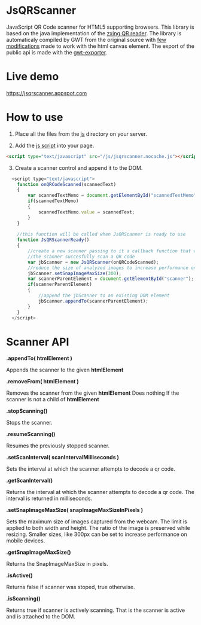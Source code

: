 # JsQRScanner

JavaScript QR Code scanner for HTML5 supporting browsers.
This library is based on the java implementation of the [zxing QR reader](https://github.com/zxing/zxing).
The library is automaticaly compiled by GWT from the original source with [few modifications](https://github.com/jbialobr/gwt-qrscanner) made to work with the html canvas element.
The export of the public api is made with the [gwt-exporter](https://github.com/manolo/gwt-exporter).

# Live demo

https://jsqrscanner.appspot.com

# How to use

1) Place all the files from the [js](https://github.com/jbialobr/JsQRScanner/blob/master/war/js/) directory on your server.

2) Add the [js script](https://github.com/jbialobr/JsQRScanner/blob/master/war/js/jsqrscanner.nocache.js) into your page.
```html
<script type="text/javascript" src="/js/jsqrscanner.nocache.js"></script>
```
3) Create a scanner control and append it to the DOM.
```js
  <script type="text/javascript">
    function onQRCodeScanned(scannedText)
    {
    	var scannedTextMemo = document.getElementById("scannedTextMemo");
    	if(scannedTextMemo)
    	{
    		scannedTextMemo.value = scannedText;
    	}
    }
  
    //this function will be called when JsQRScanner is ready to use
    function JsQRScannerReady()
    {
        //create a new scanner passing to it a callback function that will be invoked when
        //the scanner succesfully scan a QR code
        var jbScanner = new JsQRScanner(onQRCodeScanned);
        //reduce the size of analyzed images to increase performance on mobile devices
        jbScanner.setSnapImageMaxSize(300);
    	var scannerParentElement = document.getElementById("scanner");
    	if(scannerParentElement)
    	{
    	    //append the jbScanner to an existing DOM element
    		jbScanner.appendTo(scannerParentElement);
    	}        
    }
  </script> 
```

# Scanner API

**.appendTo( htmlElement )**

Appends the scanner to the given **htmlElement**

**.removeFrom( htmlElement )**

Removes the scanner from the given **htmlElement**
Does nothing If the scanner is not a child of **htmlElement**

**.stopScanning()**

Stops the scanner.

**.resumeScanning()**

Resumes the previously stopped scanner.

**.setScanInterval( scanIntervalMilliseconds )**

Sets the interval at which the scanner attempts to decode a qr code.

**.getScanInterval()**

Returns the interval at which the scanner attempts to decode a qr code.
The interval is returned in milliseconds.

**.setSnapImageMaxSize( snapImageMaxSizeInPixels )**

Sets the maximum size of images captured from the webcam.
The limit is applied to both width and height. The ratio of the image is preserved
while resizing. Smaller sizes, like 300px can be set to increase performance on
mobile devices.

**.getSnapImageMaxSize()**

Returns the SnapImageMaxSize in pixels.

**.isActive()**

Returns false if scanner was stoped, true otherwise.

**.isScanning()**

Returns true if scanner is actively scanning.
That is the scanner is active and is attached to the DOM.
